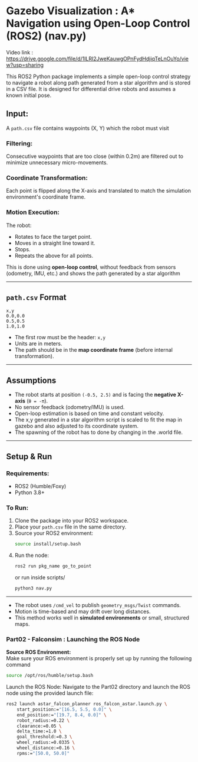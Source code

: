 # Gazebo Visualization : A* Navigation using Open-Loop Control (ROS2) (nav.py)

Video link : https://drive.google.com/file/d/1lLRI2JweKauwgOPnFydHdjiqTeLnOuYo/view?usp=sharing

This ROS2 Python package implements a simple open-loop control strategy to navigate a robot along path generated from a star algorithm and is stored in a CSV file. It is designed for differential drive robots and assumes a known initial pose.

## **Input**:

A `path.csv` file contains waypoints (X, Y) which the robot must visit

### **Filtering**:

Consecutive waypoints that are too close (within 0.2m) are filtered out to minimize unnecessary micro-movements.

### **Coordinate Transformation**:

Each point is flipped along the X-axis and translated to match the simulation environment's coordinate frame.

### **Motion Execution**:

The robot:

- Rotates to face the target point.
- Moves in a straight line toward it.
- Stops.
- Repeats the above for all points.

This is done using **open-loop control**, without feedback from sensors (odometry, IMU, etc.) and shows the path generated by a star algorithm

---

## `path.csv` Format

```csv
x,y
0.0,0.0
0.5,0.5
1.0,1.0
```

- The first row must be the header: `x,y`
- Units are in meters.
- The path should be in the **map coordinate frame** (before internal transformation).

---

## Assumptions

- The robot starts at position `(-0.5, 2.5)` and is facing the **negative X-axis** (`θ = -π`).
- No sensor feedback (odometry/IMU) is used.
- Open-loop estimation is based on time and constant velocity.
- The x,y generated in a star algorithm script is scaled to fit the map in gazebo and also adjusted to its coordinate system.
- The spawning of the robot has to done by changing in the .world file.

---

## Setup & Run

### Requirements:

- ROS2 (Humble/Foxy)
- Python 3.8+

### To Run:

1. Clone the package into your ROS2 workspace.
2. Place your `path.csv` file in the same directory.
3. Source your ROS2 environment:
   ```bash
   source install/setup.bash
   ```
4. Run the node:
   ```bash
   ros2 run pkg_name go_to_point
   ```
   or
   run inside scripts/
   ```bash
   python3 nav.py
   ```

---

- The robot uses `/cmd_vel` to publish `geometry_msgs/Twist` commands.
- Motion is time-based and may drift over long distances.
- This method works well in **simulated environments** or small, structured maps.


### Part02 - Falconsim : Launching the ROS Node

**Source ROS Environment:**  
Make sure your ROS environment is properly set up by running the following command

```bash
source /opt/ros/humble/setup.bash
```
Launch the ROS Node:
Navigate to the Part02 directory and launch the ROS node using the provided launch file:
```bash
ros2 launch astar_falcon_planner ros_falcon_astar.launch.py \
    start_position:="[16.5, 5.5, 0.0]" \
    end_position:="[19.7, 8.4, 0.0]" \
    robot_radius:=0.22 \
    clearance:=0.05 \
    delta_time:=1.0 \
    goal_threshold:=0.3 \
    wheel_radius:=0.0335 \
    wheel_distance:=0.16 \
    rpms:="[50.0, 50.0]"
```
